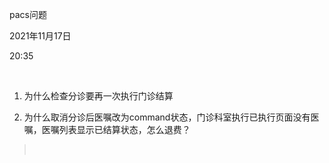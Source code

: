 pacs问题

2021年11月17日

20:35

 

1.  为什么检查分诊要再一次执行门诊结算

2.  为什么取消分诊后医嘱改为command状态，门诊科室执行已执行页面没有医嘱，医嘱列表显示已结算状态，怎么退费？

>  
